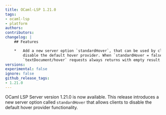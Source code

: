 ```yaml
---
title: OCaml-LSP 1.21.0
tags:
- ocaml-lsp
- platform
authors:
contributors:
changelog: |
    ## Features

    *   Add a new server option `standardHover`, that can be used by clients to  
        disable the default hover provider. When `standardHover = false`  
        `textDocument/hover` requests always returns with empty result. ([#1416](https://github.com/ocaml/ocaml-lsp/pull/1416))
versions:
experimental: false
ignore: false
github_release_tags:
- 1.21.0
---
```


OCaml LSP Server version 1.21.0 is now available. This release introduces a new server option called `standardHover` that allows clients to disable the default hover provider functionality.
